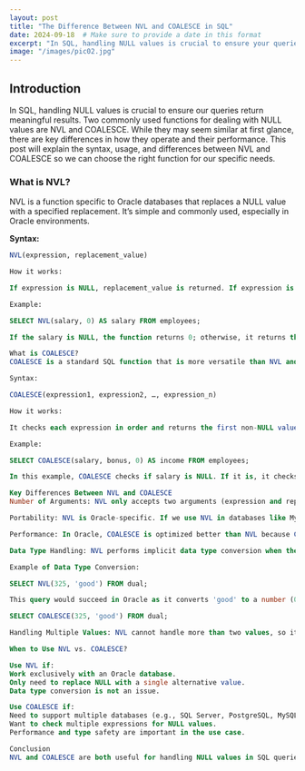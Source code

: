 ```yaml
---
layout: post
title: "The Difference Between NVL and COALESCE in SQL"
date: 2024-09-18  # Make sure to provide a date in this format
excerpt: "In SQL, handling NULL values is crucial to ensure your queries return meaningful results. Two commonly used functions for dealing with NULL values are NVL and COALESCE. While they may seem similar at first glance, there are key differences in how they operate and their performance. This post will explain the syntax, usage, and differences between NVL and COALESCE so you can choose the right function for your specific needs."
image: "/images/pic02.jpg"
---
```


## Introduction

In SQL, handling NULL values is crucial to ensure our queries return meaningful results. Two commonly used functions for dealing with NULL values are NVL and COALESCE. While they may seem similar at first glance, there are key differences in how they operate and their performance. This post will explain the syntax, usage, and differences between NVL and COALESCE so we can choose the right function for our specific needs.

### What is NVL?

NVL is a function specific to Oracle databases that replaces a NULL value with a specified replacement. It’s simple and commonly used, especially in Oracle environments.

**Syntax:**

```sql
NVL(expression, replacement_value)

How it works:

If expression is NULL, replacement_value is returned. If expression is not NULL, its value is returned.

Example:

SELECT NVL(salary, 0) AS salary FROM employees;

If the salary is NULL, the function returns 0; otherwise, it returns the actual salary.

What is COALESCE?
COALESCE is a standard SQL function that is more versatile than NVL and can be used across different database systems (e.g., MySQL, PostgreSQL, SQL Server, Oracle). It returns the first non-NULL expression from a list of expressions.

Syntax:

COALESCE(expression1, expression2, …, expression_n)

How it works:

It checks each expression in order and returns the first non-NULL value. If all values are NULL, it returns NULL.

Example:

SELECT COALESCE(salary, bonus, 0) AS income FROM employees;

In this example, COALESCE checks if salary is NULL. If it is, it checks bonus. If both are NULL, it returns 0.

Key Differences Between NVL and COALESCE
Number of Arguments: NVL only accepts two arguments (expression and replacement). COALESCE can accept multiple arguments and checks them in order, returning the first non-NULL value.

Portability: NVL is Oracle-specific. If we use NVL in databases like MySQL or SQL Server, it will not work. COALESCE is part of the SQL standard, making it portable across different database platforms.

Performance: In Oracle, COALESCE is optimized better than NVL because COALESCE is evaluated as a case expression. It short-circuits the evaluation, meaning if it finds a non-NULL value early, it stops checking the rest of the expressions. NVL, on the other hand, always evaluates both arguments, even if the first is not NULL, which can lead to performance overhead if the second argument is expensive to compute.

Data Type Handling: NVL performs implicit data type conversion when the arguments are of different data types. For example, if the first argument is a string and the second is a number, Oracle will attempt to convert the second argument to match the first argument’s data type. COALESCE does not perform implicit data type conversion. All arguments must be of compatible types, or it will return a data type error.

Example of Data Type Conversion:

SELECT NVL(325, 'good') FROM dual;

This query would succeed in Oracle as it converts 'good' to a number (0). However, the following COALESCE query would fail:

SELECT COALESCE(325, 'good') FROM dual;

Handling Multiple Values: NVL cannot handle more than two values, so it is less flexible. COALESCE allows multiple values, which can simplify the logic when dealing with multiple fallback options.

When to Use NVL vs. COALESCE?

Use NVL if:
Work exclusively with an Oracle database.
Only need to replace NULL with a single alternative value.
Data type conversion is not an issue.

Use COALESCE if:
Need to support multiple databases (e.g., SQL Server, PostgreSQL, MySQL).
Want to check multiple expressions for NULL values.
Performance and type safety are important in the use case.

Conclusion
NVL and COALESCE are both useful for handling NULL values in SQL queries, but they differ in functionality, performance, and portability. For Oracle-only applications with simple two-argument replacements, NVL can be a convenient choice. However, COALESCE is more versatile, supports multiple database platforms, and handles multiple expressions, making it a better choice for more complex or cross-platform use cases. By understanding the differences between these two functions, we can write more efficient and portable SQL queries that handle NULL values effectively.


